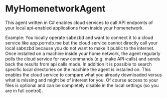 # MyHomenetworkAgent
This agent written in C# enables cloud services to call API endpoints of your local api-enabled applications from inside your homenetwork.

Example: You locally operate sabnzbd and want to connect it to a cloud service like app.porndb.me but the cloud service cannot directly call your local sabnzbd because you do not want to make it public to the internet. Once installed on a machine inside your home network, the agent regularly polls the cloud service for new commands (e.g. make API-calls) and sends back the results from api calls made. In addition it is possible to search specific local directories on the machine the agent is installed on. This enables the cloud service to compare what you already downloaded versus what is missing and might be of interest for you. Of course access to your files is optional and can be completely disable in the local settings (so you are in full control).
